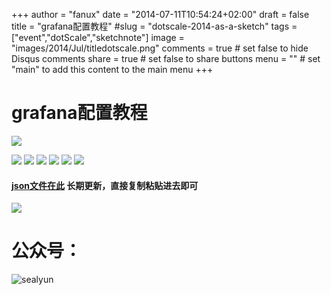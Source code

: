+++
author = "fanux"
date = "2014-07-11T10:54:24+02:00"
draft = false
title = "grafana配置教程"
#slug = "dotscale-2014-as-a-sketch"
tags = ["event","dotScale","sketchnote"]
image = "images/2014/Jul/titledotscale.png"
comments = true     # set false to hide Disqus comments
share = true        # set false to share buttons
menu = ""           # set "main" to add this content to the main menu
+++

# grafana配置教程
![](../images/grafana/grafana.png)

![](../images/grafana/promethus1.png)
![](../images/grafana/promethus2.png)
![](../images/grafana/promethus3.png)
![](../images/grafana/promethus4.png)
![](../images/grafana/promethus5.png)
![](../images/grafana/promethus5-1.png)

#### [json文件在此](http://lameleg.com/resource/grafana.json) 长期更新，直接复制粘贴进去即可

![](../images/grafana/promethus6.png)

# 公众号：
![sealyun](https://sealyun.com/kubernetes-qrcode.jpg)
